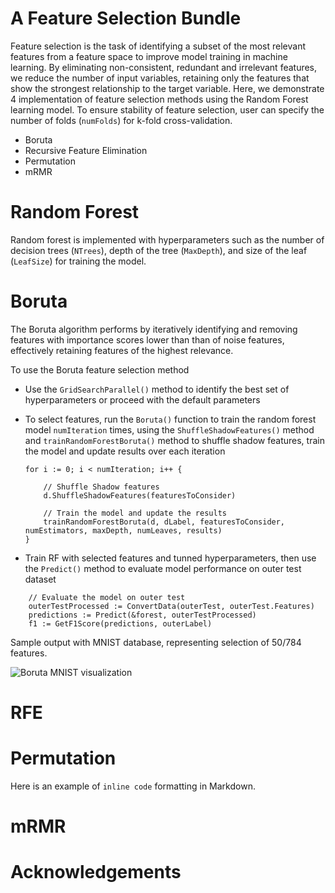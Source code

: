 # A Feature Selection Bundle

Feature selection is the task of identifying a subset of the most relevant features from a feature space to improve model training in machine learning. By eliminating non-consistent, redundant and irrelevant features, we reduce the number of input variables, retaining only the features that show the strongest relationship to the target variable. Here, we demonstrate 4 implementation of feature selection methods using the Random Forest learning model. To ensure stability of feature selection, user can specify the number of folds (`numFolds`) for k-fold cross-validation. 
- Boruta
- Recursive Feature Elimination 
- Permutation
- mRMR 

# Random Forest

Random forest is implemented with hyperparameters such as the number of decision trees (`NTrees`), depth of the tree (`MaxDepth`), and size of the leaf (`LeafSize`) for training the model. 


# Boruta

The Boruta algorithm performs by iteratively identifying and removing features with importance scores lower than than of noise features, effectively retaining features of the highest relevance. 

To use the Boruta feature selection method
- Use the `GridSearchParallel()` method to identify the best set of hyperparameters or proceed with the default parameters
- To select features, run the `Boruta()` function to train the random forest model `numIteration` times, using the `ShuffleShadowFeatures()` method and `trainRandomForestBoruta()` method to shuffle shadow features, train the model 
and update results over each iteration
    ```
    for i := 0; i < numIteration; i++ {

		// Shuffle Shadow features
		d.ShuffleShadowFeatures(featuresToConsider)

		// Train the model and update the results
		trainRandomForestBoruta(d, dLabel, featuresToConsider, numEstimators, maxDepth, numLeaves, results)
    }
    ```

- Train RF with selected features and tunned hyperparameters, then use the `Predict()` method to evaluate model performance on outer test dataset

```
	// Evaluate the model on outer test
	outerTestProcessed := ConvertData(outerTest, outerTest.Features)
	predictions := Predict(&forest, outerTestProcessed)
	f1 := GetF1Score(predictions, outerLabel)
```
Sample output with MNIST database, representing selection of 50/784 features. 

![Boruta MNIST visualization](results_images/Boruta_MNIST.png)

# RFE


# Permutation
Here is an example of `inline code` formatting in Markdown.

# mRMR

# Acknowledgements


